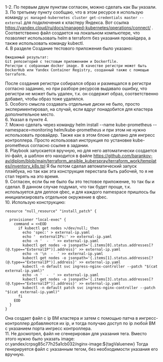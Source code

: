 1-2. По первым двум пунктам согласен, можно сделать как Вы указали.  
3. По третьему пункту сообщаю, что в этом ресурсе я использую команду `yc managed-kubernetes cluster get-credentials master --external` для подключения к кластеру Яндекса. Вот ссылка https://yandex.cloud/ru/docs/managed-kubernetes/operations/connect/ . Соответственно файл создается на локальном компьютере, что позволяет использовать helm в terraform без указания провайдера, а также использовать команду kubectl.  
4. В разделе Создание тестового приложения было указано:
```
Ожидаемый результат:
Git репозиторий с тестовым приложением и Dockerfile.
Регистри с собранным docker image. В качестве регистри может быть DockerHub или Yandex Container Registry, созданный также с помощью terraform.
```
После создания регистри собирался образ и размещался в регистри согласно заданию, но при разборе ресурсов выдавало ошибку, что регистри не может быть удален, т.к. он содержит образ, соответственно добавил, чтобы образ тоже удалялся.  
5. Особого смысла создавать отдельные диски не было, просто экспериментировал, на случай, если вдруг понадобится для кластера дополнительное место.  
6.  Указал в пункте 4.  
7.  Можно сделать через команду helm install --name kube-prometheus --namespace=monitoring helm/kube-prometheus и при этом не нужно использовать провайдер. Также как в этом блоке сделано для ингресс контроллера. Просто использовал инструкция по установке kube-prometheus согласно ссылке в задании.  
8. Playbook запускается вручную, но для него автоматически создается ini-файл, а шаблон его находится в файле https://github.com/barankov-av/diplom/blob/main/terraform_ansible_kuberspray/terraform_work/templates/inventory_k8s.tpl 
Я бы потом сделал автоматический запуск плэйбука, но так как эта конструкция перестала быть рабочей, то я не стал терять на это время.  
9. Согласен, если бы не было бы это тестовое приложение, то так бы и сделал. В данном случае подумал, что так будет проще, т.к. используется для деплоя qbec, и для каждого namespace пришлось бы инициализировать отдельное окружение в qbec.  
10. Использую конструкцию:  
```
resource "null_resource" "install_patch" {

  provisioner "local-exec" {
    command = <<EOD
      if kubectl get nodes >/dev/null; then
        echo 'spec:' > external-ip.yaml
        echo '  externalIPs:' >> external-ip.yaml
        echo -n '  -  ' >> external-ip.yaml
        kubectl get nodes -o jsonpath='{.items[0].status.addresses[?(@.type=="ExternalIP")].address}' >> external-ip.yaml
        echo -n '\n  -  ' >> external-ip.yaml
        kubectl get nodes -o jsonpath='{.items[1].status.addresses[?(@.type=="ExternalIP")].address}' >> external-ip.yaml
        kubectl -n default svc ingress-nginx-controller --patch "$(cat external-ip.yaml)"
        echo -n '  -  ' >> external-ip.yaml
        kubectl get nodes -o jsonpath='{.items[3].status.addresses[?(@.type=="ExternalIP")].address}' >> external-ip.yaml
        kubectl -n default patch svc ingress-nginx-controller --patch "$(cat external-ip.yaml)"
      fi
    EOD
  }
}
```
Она создает файл с ip ВМ кластера и затем с помощью патча в ингресс-контроллер добавляются их ip, и тогда получаю доступ по ip любой ВМ с указанием порта ингресс контроллера.  
11. Не досмотрел, файл не сгенерирован для указания тега. Вместо этого нужно было указать image: cr.yandex/crpsg85c77h25a1cb032/nginx-image:${tagValuenew} Тогда генерируется файл с указанным тегом, без необходимости указания его вручную.  
